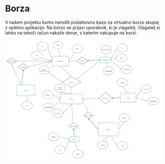 # Borza

V našem projektu bomo naredili podatkovno bazo za virtualno borzo skupaj z spletno aplikacijo.
Na borzo se prijavi uporabnik, ki je vlagatelj.
Vlagatelj si lahko na tekoči račun nakaže denar, s katerim nakupuje na borzi. 





![Er diagram](ERdiagram.png)
